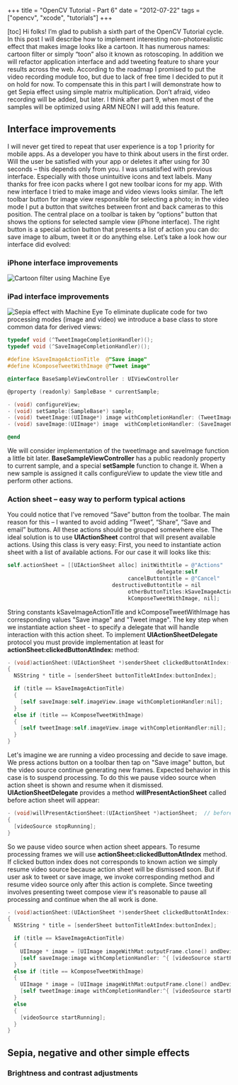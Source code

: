 +++
title =  "OpenCV Tutorial - Part 6"
date = "2012-07-22"
tags =  ["opencv", "xcode", "tutorials"]
+++

[toc] Hi folks! I’m glad to publish a sixth part of the OpenCV Tutorial cycle. In this post I will describe how to implement interesting non-photorealistic effect that makes image looks like a cartoon. It has numerous names: cartoon filter or simply “toon” also it known as rotoscoping. In addition we will refactor application interface and add tweeting feature to share your results across the web. According to the roadmap I promised to put the video recording module too, but due to lack of free time I decided to put it on hold for now. To compensate this in this part I will demonstrate how to get Sepia effect using simple matrix multiplication. Don’t afraid, video recording will be added, but later. I think after part 9, when most of the samples will be optimized using ARM NEON I will add this feature. 

<!--more-->

## Interface improvements

I will never get tired to repeat that user experience is a top 1 priority for mobile apps. As a developer you have to think about users in the first order. Will the user be satisfied with your app or deletes it after using for 30 seconds – this depends only from you. I was unsatisfied with previous interface. Especially with those unintuitive icons and text labels. Many thanks for free icon packs where I got new toolbar icons for my app. With new interface I tried to make image and video views looks similar. The left toolbar button for image view responsible for selecting a photo; in the video mode I put a button that switches between front and back cameras to this position. The central place on a toolbar is taken by “options” button that shows the options for selected sample view (iPhone interface). The right button is a special action button that presents a list of action you can do: save image to album, tweet it or do anything else. Let’s take a look how our interface did evolved: 

### iPhone interface improvements

![][1]

### iPad interface improvements

![][2] To eliminate duplicate code for two processing modes (image and video) we introduce a base class to store common data for derived views: 
    
```objectivec
typedef void (^TweetImageCompletionHandler)(); 
typedef void (^SaveImageCompletionHandler)(); 

#define kSaveImageActionTitle  @"Save image"
#define kComposeTweetWithImage @"Tweet image"

@interface BaseSampleViewController : UIViewController

@property (readonly) SampleBase * currentSample;

- (void) configureView;
- (void) setSample:(SampleBase*) sample;
- (void) tweetImage:(UIImage*) image withCompletionHandler: (TweetImageCompletionHandler) handler;
- (void) saveImage:(UIImage*) image  withCompletionHandler: (SaveImageCompletionHandler) handler;

@end
```

We will consider implementation of the tweetImage and saveImage function a little bit later. **BaseSampleViewController** has a public readonly property to current sample, and a special **setSample** function to change it. When a new sample is assigned it calls configureView to update the view title and perform other actions. 

### Action sheet – easy way to perform typical actions

You could notice that I’ve removed “Save” button from the toolbar. The main reason for this – I wanted to avoid adding “Tweet”, “Share”, “Save and email” buttons. All these actions should be grouped somewhere else. The ideal solution is to use **UIActionSheet** control that will present available actions. Using this class is very easy: First, you need to instantiate action sheet with a list of available actions. For our case it will looks like this: 
    
```objectivec
self.actionSheet = [[UIActionSheet alloc] initWithtitle = @"Actions" 
                                               delegate:self 
                                      cancelButtontitle = @"Cancel" 
                                 destructiveButtontitle = nil 
                                      otherButtonTitles:kSaveImageActionTitle, 
                                      kComposeTweetWithImage, nil];
```

String constants kSaveImageActionTitle and kComposeTweetWithImage has corresponding values "Save image" and "Tweet image". The key step when we instantiate action sheet - to specify a delegate that will handle interaction with this action sheet. To implement **UIActionSheetDelegate** protocol you must provide implementation at least for **actionSheet:clickedButtonAtIndex:** method: 
    
```objectivec 
- (void)actionSheet:(UIActionSheet *)senderSheet clickedButtonAtIndex:(NSInteger)buttonIndex
{
  NSString * title = [senderSheet buttonTitleAtIndex:buttonIndex];

  if (title == kSaveImageActionTitle)
  {
    [self saveImage:self.imageView.image withCompletionHandler:nil];
  }
  else if (title == kComposeTweetWithImage)
  {
    [self tweetImage:self.imageView.image withCompletionHandler:nil];
  }
}
```

Let's imagine we are running a video processing and decide to save image. We press actions button on a toolbar then tap on "Save image" button, but the video source continue generating new frames. Expected behavior in this case is to suspend processing. To do this we pause video source when action sheet is shown and resume when it dismissed. **UIActionSheetDelegate** provides a method **willPresentActionSheet** called before action sheet will appear: 
    
```objectivec 
- (void)willPresentActionSheet:(UIActionSheet *)actionSheet;  // before animation and showing view
{
  [videoSource stopRunning];
}
```

So we pause video source when action sheet appears. To resume processing frames we will use **actionSheet:clickedButtonAtIndex** method. If clicked button index does not corresponds to known action we simply resume video source because action sheet will be dismissed soon. But if user ask to tweet or save image, we invoke corresponding method and resume video source only after this action is complete. Since tweeting involves presenting tweet compose view it's reasonable to pause all processing and continue when the all work is done. 
    
```objectivec
- (void)actionSheet:(UIActionSheet *)senderSheet clickedButtonAtIndex:(NSInteger)buttonIndex
{
  NSString * title = [senderSheet buttonTitleAtIndex:buttonIndex];

  if (title == kSaveImageActionTitle)
  {
    UIImage * image = [UIImage imageWithMat:outputFrame.clone() andDeviceOrientation:[[UIDevice currentDevice] orientation]];
    [self saveImage:image withCompletionHandler: ^{ [videoSource startRunning]; }];
  }
  else if (title == kComposeTweetWithImage)
  {
    UIImage * image = [UIImage imageWithMat:outputFrame.clone() andDeviceOrientation:[[UIDevice currentDevice] orientation]];
    [self tweetImage:image withCompletionHandler:^{ [videoSource startRunning]; }];
  }
  else
  {
    [videoSource startRunning];
  }
}
```

## Sepia, negative and other simple effects

### Brightness and contrast adjustments

   [1]: Screen-Shot-2012-07-23-at-3.12.49-PM.png (Cartoon filter using Machine Eye)
   [2]: Screen-Shot-2012-07-23-at-3.14.26-PM-1024x815.png (Sepia effect with Machine Eye)


